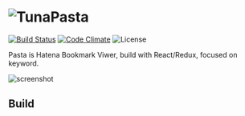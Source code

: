 # ![TunaPasta](https://github.com/bokuweb/tuna_pasta/blob/master/docs/logo.png?raw=true)

[![Build Status](https://travis-ci.org/bokuweb/tuna_pasta.svg?branch=master)](https://travis-ci.org/bokuweb/tuna_pasta)
[![Code Climate](https://codeclimate.com/github/bokuweb/tuna_pasta/badges/gpa.svg)](https://codeclimate.com/github/bokuweb/tuna_pasta)
![License](http://img.shields.io/npm/l/object.assign.svg)


Pasta is Hatena Bookmark Viwer, build with React/Redux, focused on keyword.


![screenshot](https://github.com/bokuweb/tuna_pasta/blob/master/docs/screenshot.png?raw=true)

## Build

``` sh

